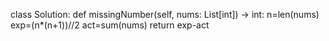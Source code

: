 class Solution:
    def missingNumber(self, nums: List[int]) -> int:
        n=len(nums)
        exp=(n*(n+1))//2
        act=sum(nums)
        return exp-act
        
